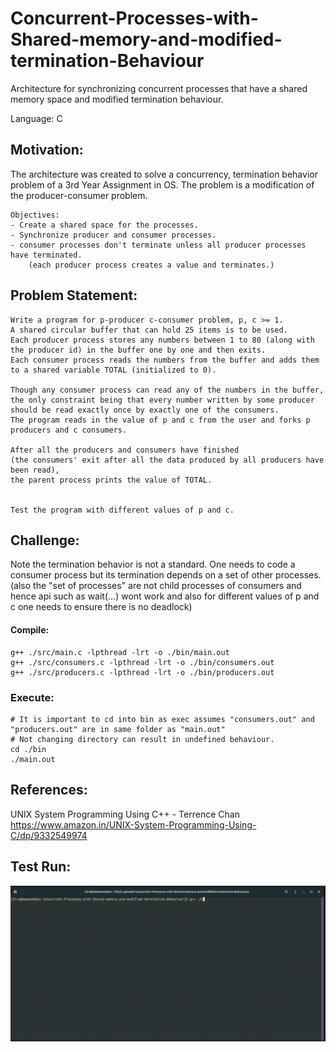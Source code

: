 # Concurrent-Processes-with-Shared-memory-and-modified-termination-Behaviour
 Architecture for synchronizing concurrent processes that have a shared memory space and modified termination behaviour.

Language: C 



## Motivation:

The architecture was created to solve a concurrency, termination behavior problem of a 3rd Year Assignment in OS.
The problem is a modification of the producer-consumer problem.

    Objectives:
    - Create a shared space for the processes.
    - Synchronize producer and consumer processes.
    - consumer processes don't terminate unless all producer processes have terminated.
        (each producer process creates a value and terminates.)

## Problem Statement:

    Write a program for p-producer c-consumer problem, p, c >= 1.
    A shared circular buffer that can hold 25 items is to be used. 
    Each producer process stores any numbers between 1 to 80 (along with the producer id) in the buffer one by one and then exits. 
    Each consumer process reads the numbers from the buffer and adds them to a shared variable TOTAL (initialized to 0). 
         
    Though any consumer process can read any of the numbers in the buffer, 
    the only constraint being that every number written by some producer should be read exactly once by exactly one of the consumers. 
    The program reads in the value of p and c from the user and forks p producers and c consumers.
      
    After all the producers and consumers have finished 
    (the consumers' exit after all the data produced by all producers have been read), 
    the parent process prints the value of TOTAL.  
        
        
    Test the program with different values of p and c.


## Challenge:

Note the termination behavior is not a standard.
One needs to code a consumer process but its termination depends on a set of other processes.
(also the "set of processes" are not child processes of consumers and hence api such as wait(...) wont work and also for different values of p and c one needs to ensure there is no deadlock)

#### Compile:

    g++ ./src/main.c -lpthread -lrt -o ./bin/main.out
    g++ ./src/consumers.c -lpthread -lrt -o ./bin/consumers.out
    g++ ./src/producers.c -lpthread -lrt -o ./bin/producers.out 

### Execute:
    # It is important to cd into bin as exec assumes "consumers.out" and "producers.out" are in same folder as "main.out"
    # Not changing directory can result in undefined behaviour. 
    cd ./bin
    ./main.out


## References:
UNIX System Programming Using C++ - Terrence Chan
https://www.amazon.in/UNIX-System-Programming-Using-C/dp/9332549974


## Test Run:
![image](https://raw.githubusercontent.com/priyanshu1998/Concurrent-Processes-with-Shared-memory-and-modified-termination-Behaviour/main/demo.gif)


